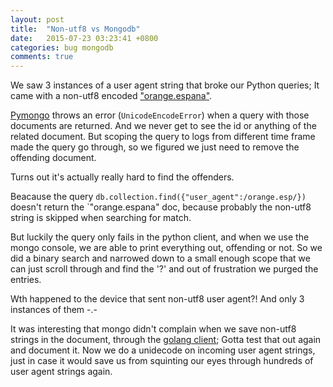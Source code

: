 ```yaml
---
layout: post
title:  "Non-utf8 vs Mongodb"
date:   2015-07-23 03:23:41 +0800
categories: bug mongodb
comments: true
---
```

We saw 3 instances of a user agent string that broke our Python queries; It came with a non-utf8 encoded ["orange.espana"](https://en.wikipedia.org/wiki/Orange_Espa%C3%B1a).

[Pymongo](https://pypi.python.org/pypi/pymongo/) throws an error (`UnicodeEncodeError`) when a query with those documents are returned. And we never get to see the id or anything of the related document. But scoping the query to logs from different time frame made the query go through, so we figured we just need to remove the offending document.

Turns out it's actually really hard to find the offenders.

Beacause the query `db.collection.find({"user_agent":/orange.esp/})` doesn't return the `"orange.espana" doc, because probably the non-utf8 string is skipped when searching for match.

But luckily the query only fails in the python client, and when we use the mongo console, we are able to print everything out, offending or not. So we did a binary search and narrowed down to a small enough scope that we can just scroll through and find the '?' and out of frustration we purged the entries.

Wth happened to the device that sent non-utf8 user agent?! And only 3 instances of them -.-

It was interesting that mongo didn't complain when we save non-utf8 strings in the document, through the [golang client](http://godoc.org/gopkg.in/mgo.v2); Gotta test that out again and document it. Now we do a unidecode on incoming user agent strings, just in case it would save us from squinting our eyes through hundreds of user agent strings again.

